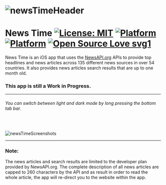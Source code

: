 # ![newsTimeHeader](https://user-images.githubusercontent.com/45484873/59283682-9dea0c80-8c73-11e9-881f-fa4d9628a274.png)

# News Time [![License: MIT](https://img.shields.io/badge/License-MIT-blue.svg)](https://opensource.org/licenses/MIT) [![Platform](http://img.shields.io/badge/platform-iOS-black.svg?style=flat)](https://developer.apple.com/resources/) [![Platform](https://img.shields.io/badge/swift-4.2-orange.svg?style=flat)](https://swift.org/blog/swift-5-released/) [![Open Source Love svg1](https://badges.frapsoft.com/os/v1/open-source.svg?v=103)](https://github.com/nbolar/news-time/)
News Time is an iOS app that uses the [NewsAPI.org](https://newsapi.org) APIs to provide top headlines and news articles across 135 different news sources in over 54 countries. It also provides news articles search results that are up to one month old.

### This app is still a Work in Progress.

----
###### You can switch between light and dark mode by long pressing the bottom tab bar.
<br>

![newsTimeScreenshots](https://user-images.githubusercontent.com/45484873/59554466-e07d5300-8fab-11e9-9e3d-8c0e8e8fdbaa.png)

----

### Note:
The news articles and search results are limited to the developer plan provided by NewsAPI.org. The complete description of all news articles are capped to 260 characters by the API and as result in order to read the whole article, the app will re-direct you to the website within the app.
